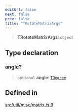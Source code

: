 ```yaml
---
editUrl: false
next: false
prev: false
title: "TRotateMatrixArgs"
---
```


> **TRotateMatrixArgs**: `object`

## Type declaration

### angle?

> `optional` **angle**: [`TDegree`](/api/type-aliases/tdegree/)

## Defined in

[src/util/misc/matrix.ts:9](https://github.com/fabricjs/fabric.js/blob/v6.0.0-rc4/src/util/misc/matrix.ts#L9)
